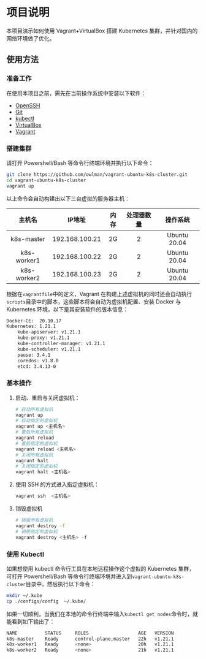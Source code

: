 # 项目说明

本项目演示如何使用 Vagrant+VirtualBox 搭建 Kubernetes 集群，并针对国内的网络环境做了优化。

## 使用方法

### 准备工作

在使用本项目之前，需先在当前操作系统中安装以下软件：

- [OpenSSH](https://www.openssh.com/)
- [Git](https://git-scm.com/)
- [kubectl](https://kubernetes.io/zh-cn/docs/tasks/tools/#kubectl)
- [VirtualBox](https://www.virtualbox.org/wiki/Downloads)
- [Vagrant](https://www.vagrantup.com/docs/installation)

### 搭建集群

请打开 Powershell/Bash 等命令行终端环境并执行以下命令：

```bash
git clone https://github.com/owlman/vagrant-ubuntu-k8s-cluster.git
cd vagrant-ubuntu-k8s-cluster
vagrant up
```

以上命令会自动构建出以下三台虚拟的服务器主机：

|   主机名    |     IP地址     | 内存 | 处理器数量 |   操作系统   |
| :---------: | :------------: | :--: | :--------: | :----------: |
| k8s-master  | 192.168.100.21 |  2G  |     2      | Ubuntu 20.04 |
| k8s-worker1 | 192.168.100.22 |  2G  |     2      | Ubuntu 20.04 |
| k8s-worker2 | 192.168.100.23 |  2G  |     2      | Ubuntu 20.04 |

根据在`vagrantfile`中的定义，Vagrant 在构建上述虚拟机的同时还会自动执行`scripts`目录中的脚本，这些脚本将会自动为虚拟机配置、安装 Docker 与 Kubernetes 环境，以下是其安装软件的版本信息：

```bash
Docker-CE:  20.10.17
Kubernetes: 1.21.1
    kube-apiserver: v1.21.1
    kube-proxy: v1.21.1
    kube-controller-manager: v1.21.1
    kube-scheduler: v1.21.1
    pause: 3.4.1
    coredns: v1.8.0
    etcd: 3.4.13-0  
```

### 基本操作

1. 启动、重启与关闭虚拟机：

    ```bash
    # 启动所有虚拟机
    vagrant up
    # 启动指定的虚拟机
    vagrant up <主机名>
    # 重启所有虚拟机
    vagrant reload
    # 重启指定的虚拟机
    vagrant reload <主机名>
    # 关闭所有虚拟机
    vagrant halt
    # 关闭指定的虚拟机
    vagrant halt <主机名>
    ```

2. 使用 SSH 的方式进入指定虚拟机：

    ```bash
    vagrant ssh  <主机名>
    ```

3. 销毁虚拟机

    ```bash
    # 销毁所有虚拟机
    vagrant destroy -f
    # 销毁指定的虚拟机
    vagrant destroy <主机名> -f
    ```

### 使用 Kubectl

如果想使用 kubectl 命令行工具在本地远程操作这个虚拟的 Kubernetes 集群，可打开 Powershell/Bash 等命令行终端环境并进入到`vagrant-ubuntu-k8s-cluster`目录中，然后执行以下命令：

```bash
mkdir ~/.kube
cp ./configs/config  ~/.kube/
```

如果一切顺利，当我们在本地的命令行终端中输入`kubectl get nodes`命令时，就能看到如下输出了：

```bash
NAME          STATUS     ROLES                  AGE   VERSION
k8s-master    Ready      control-plane,master   22h   v1.21.1
k8s-worker1   Ready      <none>                 20h   v1.21.1
k8s-worker2   Ready      <none>                 21h   v1.21.1
```